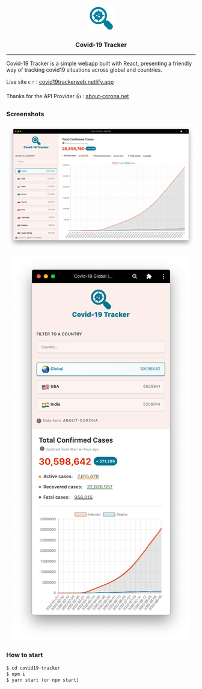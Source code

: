 <p align="center">
<img src="https://github.com/gnehcwu/covid19-tracker/blob/master/logo.png" alt="Covid-19 Tracker" title="Covid-19 Tracker" width="70px" height="70px"/>
</p>
<h3 align="center">Covid-19 Tracker</h3>

---

Covid-19 Tracker is a simple webapp built with React, presenting a friendly way of tracking covid19 situations across global and countries.

Live site 👉 : [covid19trackerweb.netlify.app](https://covid19trackerweb.netlify.app/)

Thanks for the API Provider 👍 : [about-corona.net](https://about-corona.net/)

### Screenshots

<p align="center">
<img src="https://github.com/gnehcwu/covid19-tracker/blob/master/Covid19-tracker-screenshot.png" alt="Covid-19 Tracker" title="Covid-19 Tracker"/>
</p>
<p align="center">
<img src="https://github.com/gnehcwu/covid19-tracker/blob/master/Covid19-tracker-screenshot-responsive.png" alt="Covid-19 Tracker" title="Covid-19 Tracker"/>
</p>

### How to start

```
$ cd covid19-tracker
$ npm i
$ yarn start (or npm start)
```
